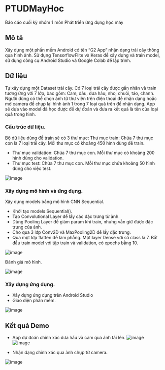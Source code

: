 # PTUDMayHoc
Báo cáo cuối kỳ nhóm 1 môn Phát triển ứng dụng học máy

## Mô tả

Xây dựng một phần mềm Android có tên “G2 App” nhận dạng trái cây thông qua hình ảnh. Sử dụng TensorflowFlite và Keras để xây dựng và train model, sử dụng công cụ Android Studio và Google Colab để lập trình. 

## Dữ liệu
Tự xây dựng một Dataset trái cây. Có 7 loại trái cây được gắn nhãn và train tương ứng với 7 lớp, bao gồm: Cam, dâu, dưa hấu, nho, chuối, táo, chanh. Người dùng có thể chọn ảnh từ thư viện trên điện thoại để nhận dạng hoặc mở camera để chụp lại hình ảnh 1 trong 7 loại quả trên để nhận dạng. App sẽ dựa vào model đã học được để dự đoán và đưa ra kết quả là tên của loại quả trong hình.
### Cấu trúc dữ liệu.
 
Bộ dữ liệu dùng để train sẽ có 3 thư mục:
Thư mục train: Chứa 7 thư mục con là 7 loại trái cây. Mỗi thư mục có khoảng 450 hình dùng để train.
-	Thư mục validation: Chứa 7 thư mục con. Mỗi thư mục có khoảng 200 hình dùng cho validation.
-	Thư mục test: Chứa 7 thư mục con. Mỗi thư mục chứa khoảng 50 hình dùng cho việc test.

![image](https://user-images.githubusercontent.com/122681319/228914525-2fc2e2fb-c3e7-49b4-8201-c34e20c31cbb.png)

### Xây dựng mô hình và ứng dụng.
Xây dựng models bằng mô hình CNN Sequential.
-	Khởi tạo models Sequential().
-	Tạo Convolutional Layer để lấy các đặc trưng từ ảnh.
-	Dùng Pooling Layer để giảm param khi train, nhưng vẫn giữ được đặc trưng của ảnh.
-	Cho qua 3 lớp Conv2D và MaxPooling2D để lấy đặc trưng.
-	Qua một lớp flatten để làm phẳng. Một layer Dense với số class là 7.
Bắt đầu train model với tập train và validation, có epochs bằng 10.

![image](https://user-images.githubusercontent.com/122681319/228914942-991209ef-8994-4098-91c7-43e99eae16b8.png)

Đánh giá mô hình.

![image](https://user-images.githubusercontent.com/122681319/228915093-d887e126-3682-42fc-aaa5-45fd46139c6f.png)

### Xây dựng ứng dụng.
* Xây dựng ứng dụng trên Android Studio
* Giao diện phần mềm.

![image](https://user-images.githubusercontent.com/122681319/228916224-907ca37b-2582-4dea-a991-c9b92e154281.png)

## Kết quả Demo
* App dự đoán chính xác dưa hấu và cam qua ảnh tải lên.
![image](https://user-images.githubusercontent.com/107638860/203271127-ca971a10-31f1-4eb7-844f-4919754ebfc9.png)
![image](https://user-images.githubusercontent.com/107638860/203271162-736d0f50-010e-48dd-8f5d-d69bcb9827ef.png)

* Nhận dạng chính xác qua ảnh chụp từ camera.

![image](https://user-images.githubusercontent.com/122681319/228916634-d9af20cd-73ce-4282-b616-1061eec9443d.png)


